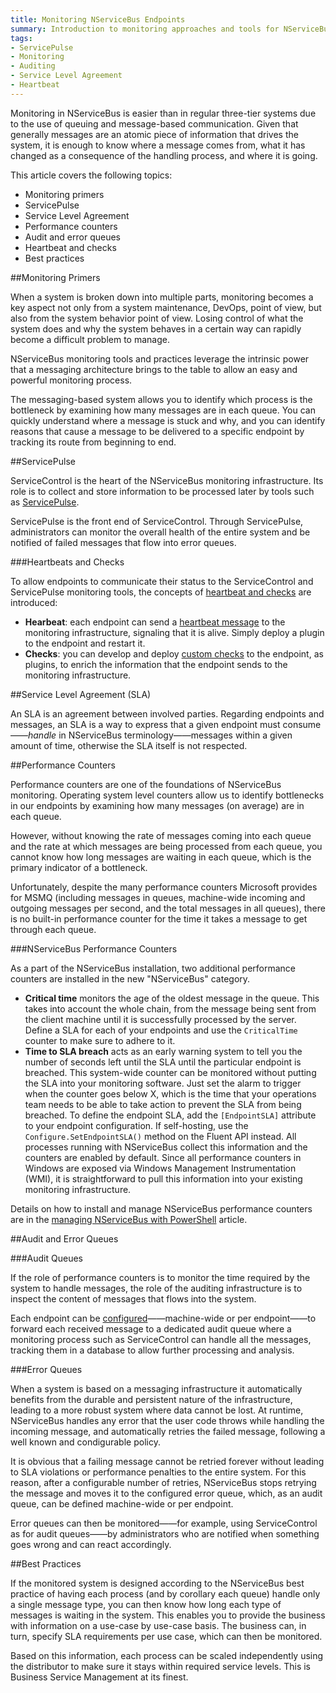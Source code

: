 ```yaml
---
title: Monitoring NServiceBus Endpoints
summary: Introduction to monitoring approaches and tools for NServiceBus endpoints
tags:
- ServicePulse
- Monitoring
- Auditing
- Service Level Agreement
- Heartbeat
---
```

Monitoring in NServiceBus is easier than in regular three-tier systems due to the use of queuing and message-based communication. Given that generally messages are an atomic piece of information that drives the system, it is enough to know where a message comes from, what it has changed as a consequence of the handling process, and where it is going.

This article covers the following topics:

* Monitoring primers
* ServicePulse
* Service Level Agreement
* Performance counters
* Audit and error queues
* Heartbeat and checks
* Best practices

##Monitoring Primers

When a system is broken down into multiple parts, monitoring becomes a key aspect not only from a system maintenance, DevOps, point of view, but also from the system behavior point of view. Losing control of what the system does and why the system behaves in a certain way can rapidly become a difficult problem to manage.

NServiceBus monitoring tools and practices leverage the intrinsic power that a messaging architecture brings to the table to allow an easy and powerful monitoring process.

The messaging-based system allows you to identify which process is the bottleneck by examining how many messages are in each queue. You can quickly understand where a message is stuck and why, and you can identify reasons that cause a message to be delivered to a specific endpoint by tracking its route from beginning to end.

##ServicePulse

ServiceControl is the heart of the NServiceBus monitoring infrastructure. Its role is to collect and store information to be  processed later by tools such as [ServicePulse](/servicepulse/#introduction).

ServicePulse is the front end of ServiceControl. Through ServicePulse, administrators can monitor the overall health of the entire system and be notified of failed messages that flow into error queues.

###Heartbeats and Checks

To allow endpoints to communicate their status to the ServiceControl and ServicePulse monitoring tools, the concepts of [heartbeat and checks](/servicepulse/how-to-configure-endpoints-for-monitoring.md) are introduced:

* **Hearbeat**: each endpoint can send a [heartbeat message](/servicepulse/intro-endpoints-heartbeats.md) to the monitoring infrastructure, signaling that it is alive. Simply deploy a plugin to the endpoint and restart it.
* **Checks**: you can develop and deploy [custom checks](/servicepulse/intro-endpoints-custom-checks.md) to the endpoint, as plugins, to enrich the information that the endpoint sends to the monitoring infrastructure.

##Service Level Agreement (SLA)

An SLA is an agreement between involved parties. Regarding endpoints and messages, an SLA is a way to express that a given endpoint must consume——*handle* in NServiceBus terminology——messages within a given amount of time, otherwise the SLA itself is not respected.

##Performance Counters

Performance counters are one of the foundations of NServiceBus monitoring. Operating system level counters allow us to identify bottlenecks in our endpoints by examining how many messages (on average) are in each queue.

However, without knowing the rate of messages coming into each queue and the rate at which messages are being processed from each queue, you cannot know how long messages are waiting in each queue, which is the primary indicator of a bottleneck.

Unfortunately, despite the many performance counters Microsoft provides for MSMQ (including messages in queues, machine-wide incoming and outgoing messages per second, and the total messages in all queues), there is no built-in performance counter for the time it takes a message to get through each queue.

###NServiceBus Performance Counters

As a part of the NServiceBus installation, two additional performance counters are installed in the new "NServiceBus" category.

* **Critical time** monitors the age of the oldest message in the queue. This takes into account the whole chain, from the message being sent from the client machine until it is successfully processed by the server. Define a SLA for each of your endpoints and use the `CriticalTime` counter to make sure to adhere to it.
* **Time to SLA breach** acts as an early warning system to tell you the number of seconds left until the SLA until the particular endpoint is breached. This system-wide counter can be monitored without putting the SLA into your monitoring software. Just set the alarm to trigger when the counter goes below X, which is the time that your operations team needs to be able to take action to prevent the SLA from being breached. To define the endpoint SLA, add the `[EndpointSLA]` attribute to your endpoint configuration. If self-hosting, use the `Configure.SetEndpointSLA()` method on the Fluent API instead. All processes running with NServiceBus collect this information and the counters are enabled by default. Since all performance counters in Windows are exposed via Windows Management Instrumentation (WMI), it is straightforward to pull this information into your existing monitoring infrastructure.

Details on how to install and manage NServiceBus performance counters are in the [managing NServiceBus with PowerShell](/nservicebus/managing-nservicebus-using-powershell.md) article.

##Audit and Error Queues

###Audit Queues

If the role of performance counters is to monitor the time required by the system to handle messages, the role of the auditing infrastructure is to inspect the content of messages that flows into the system.

Each endpoint can be [configured](/nservicebus/auditing-with-nservicebus.md)——machine-wide or per endpoint——to forward each received message to a dedicated audit queue where a monitoring process such as ServiceControl can handle all the messages, tracking them in a database to allow further processing and analysis.

###Error Queues

When a system is based on a messaging infrastructure it automatically benefits from the durable and persistent nature of the infrastructure, leading to a more robust system where data cannot be lost. At runtime, NServiceBus handles any error that the user code throws while handling the incoming message, and automatically retries the failed message, following a well known and condigurable policy.

It is obvious that a failing message cannot be retried forever without leading to SLA violations or performance penalties to the entire system. For this reason, after a configurable number of retries, NServiceBus stops retrying the message and moves it to the configured error queue, which, as an audit queue, can be defined machine-wide or per endpoint.

Error queues can then be monitored——for example, using ServiceControl as for audit queues——by administrators who are notified when something goes wrong and can react accordingly.

##Best Practices

If the monitored system is designed according to the NServiceBus best practice of having each process (and by corollary each queue) handle only a single message type, you can then know how long each type of messages is waiting in the system. This enables you to provide the business with information on a use-case by use-case basis. The business can, in turn, specify SLA requirements per use case, which can then be monitored.

Based on this information, each process can be scaled independently using the distributor to make sure it stays within required service levels. This is Business Service Management at its finest.
